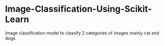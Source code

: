 # Image-Classification-Using-Scikit-Learn
Image classification model to classify 2 categories of images mainly cat and dogs
